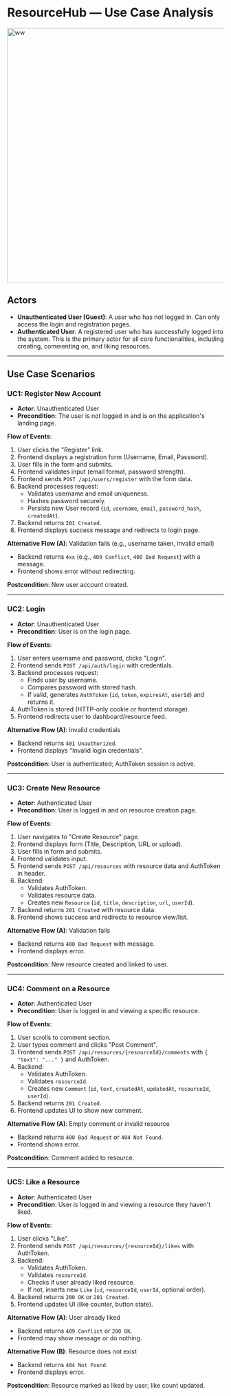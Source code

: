 # ResourceHub — Use Case Analysis
<img width="1024" height="592" alt="ww" src="https://github.com/user-attachments/assets/7e6fa2d4-c6ef-491a-99fc-43d3b310fb22" />

## Actors

- **Unauthenticated User (Guest)**: A user who has not logged in. Can only access the login and registration pages.  
- **Authenticated User**: A registered user who has successfully logged into the system. This is the primary actor for all core functionalities, including creating, commenting on, and liking resources.

---

## Use Case Scenarios

### UC1: Register New Account
- **Actor**: Unauthenticated User  
- **Precondition**: The user is not logged in and is on the application's landing page.  

**Flow of Events**:
1. User clicks the "Register" link.  
2. Frontend displays a registration form (Username, Email, Password).  
3. User fills in the form and submits.  
4. Frontend validates input (email format, password strength).  
5. Frontend sends `POST /api/users/register` with the form data.  
6. Backend processes request:
   - Validates username and email uniqueness.  
   - Hashes password securely.  
   - Persists new User record (`id`, `username`, `email`, `password_hash`, `createdAt`).  
7. Backend returns `201 Created`.  
8. Frontend displays success message and redirects to login page.  

**Alternative Flow (A)**: Validation fails (e.g., username taken, invalid email)  
- Backend returns `4xx` (e.g., `409 Conflict`, `400 Bad Request`) with a message.  
- Frontend shows error without redirecting.  

**Postcondition**: New user account created.

---

### UC2: Login
- **Actor**: Unauthenticated User  
- **Precondition**: User is on the login page.  

**Flow of Events**:
1. User enters username and password, clicks "Login".  
2. Frontend sends `POST /api/auth/login` with credentials.  
3. Backend processes request:
   - Finds user by username.  
   - Compares password with stored hash.  
   - If valid, generates `AuthToken` (`id`, `token`, `expiresAt`, `userId`) and returns it.  
4. AuthToken is stored (HTTP-only cookie or frontend storage).  
5. Frontend redirects user to dashboard/resource feed.  

**Alternative Flow (A)**: Invalid credentials  
- Backend returns `401 Unauthorized`.  
- Frontend displays "Invalid login credentials".  

**Postcondition**: User is authenticated; AuthToken session is active.

---

### UC3: Create New Resource
- **Actor**: Authenticated User  
- **Precondition**: User is logged in and on resource creation page.  

**Flow of Events**:
1. User navigates to "Create Resource" page.  
2. Frontend displays form (Title, Description, URL or upload).  
3. User fills in form and submits.  
4. Frontend validates input.  
5. Frontend sends `POST /api/resources` with resource data and AuthToken in header.  
6. Backend:
   - Validates AuthToken.  
   - Validates resource data.  
   - Creates new `Resource` (`id`, `title`, `description`, `url`, `userId`).  
7. Backend returns `201 Created` with resource data.  
8. Frontend shows success and redirects to resource view/list.  

**Alternative Flow (A)**: Validation fails  
- Backend returns `400 Bad Request` with message.  
- Frontend displays error.  

**Postcondition**: New resource created and linked to user.

---

### UC4: Comment on a Resource
- **Actor**: Authenticated User  
- **Precondition**: User is logged in and viewing a specific resource.  

**Flow of Events**:
1. User scrolls to comment section.  
2. User types comment and clicks "Post Comment".  
3. Frontend sends `POST /api/resources/{resourceId}/comments` with `{ "text": "..." }` and AuthToken.  
4. Backend:
   - Validates AuthToken.  
   - Validates `resourceId`.  
   - Creates new `Comment` (`id`, `text`, `createdAt`, `updatedAt`, `resourceId`, `userId`).  
5. Backend returns `201 Created`.  
6. Frontend updates UI to show new comment.  

**Alternative Flow (A)**: Empty comment or invalid resource  
- Backend returns `400 Bad Request` or `404 Not Found`.  
- Frontend shows error.  

**Postcondition**: Comment added to resource.

---

### UC5: Like a Resource
- **Actor**: Authenticated User  
- **Precondition**: User is logged in and viewing a resource they haven't liked.  

**Flow of Events**:
1. User clicks "Like".  
2. Frontend sends `POST /api/resources/{resourceId}/likes` with AuthToken.  
3. Backend:
   - Validates AuthToken.  
   - Validates `resourceId`.  
   - Checks if user already liked resource.  
   - If not, inserts new `Like` (`id`, `resourceId`, `userId`, optional order).  
4. Backend returns `200 OK` or `201 Created`.  
5. Frontend updates UI (like counter, button state).  

**Alternative Flow (A)**: User already liked  
- Backend returns `409 Conflict` or `200 OK`.  
- Frontend may show message or do nothing.  

**Alternative Flow (B)**: Resource does not exist  
- Backend returns `404 Not Found`.  
- Frontend displays error.  

**Postcondition**: Resource marked as liked by user; like count updated.
